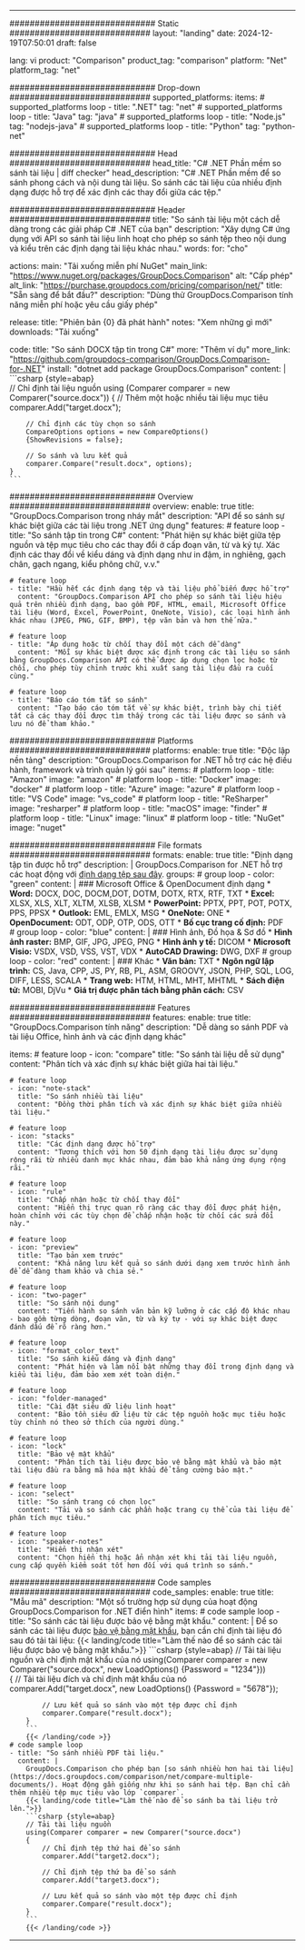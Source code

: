 
---
############################# Static ############################
layout: "landing"
date: 2024-12-19T07:50:01
draft: false

lang: vi
product: "Comparison"
product_tag: "comparison"
platform: "Net"
platform_tag: "net"

############################# Drop-down ############################
supported_platforms:
  items:
    # supported_platforms loop
    - title: ".NET"
      tag: "net"
    # supported_platforms loop
    - title: "Java"
      tag: "java"
    # supported_platforms loop
    - title: "Node.js"
      tag: "nodejs-java"
    # supported_platforms loop
    - title: "Python"
      tag: "python-net"

############################# Head ############################
head_title: "C# .NET Phần mềm so sánh tài liệu | diff checker"
head_description: "C# .NET Phần mềm để so sánh phong cách và nội dung tài liệu. So sánh các tài liệu của nhiều định dạng được hỗ trợ để xác định các thay đổi giữa các tệp."

############################# Header ############################
title: "So sánh tài liệu một cách dễ dàng trong các giải pháp C# .NET của bạn"
description: "Xây dựng C# ứng dụng với API so sánh tài liệu linh hoạt cho phép so sánh tệp theo nội dung và kiểu trên các định dạng tài liệu khác nhau."
words:
  for: "cho"

actions:
  main: "Tải xuống miễn phí NuGet"
  main_link: "https://www.nuget.org/packages/GroupDocs.Comparison"
  alt: "Cấp phép"
  alt_link: "https://purchase.groupdocs.com/pricing/comparison/net/"
  title: "Sẵn sàng để bắt đầu?"
  description: "Dùng thử GroupDocs.Comparison tính năng miễn phí hoặc yêu cầu giấy phép"

release:
  title: "Phiên bản {0} đã phát hành"
  notes: "Xem những gì mới"
  downloads: "Tải xuống"

code:
  title: "So sánh DOCX tập tin trong C#"
  more: "Thêm ví dụ"
  more_link: "https://github.com/groupdocs-comparison/GroupDocs.Comparison-for-.NET"
  install: "dotnet add package GroupDocs.Comparison"
  content: |
    ```csharp {style=abap}   
    // Chỉ định tài liệu nguồn
    using (Comparer comparer = new Comparer("source.docx"))
    {
        // Thêm một hoặc nhiều tài liệu mục tiêu
        comparer.Add("target.docx");

        // Chỉ định các tùy chọn so sánh
        CompareOptions options = new CompareOptions() 
        {ShowRevisions = false};

        // So sánh và lưu kết quả
        comparer.Compare("result.docx", options);
    }
    ```

############################# Overview ############################
overview:
  enable: true
  title: "GroupDocs.Comparison trong nháy mắt"
  description: "API để so sánh sự khác biệt giữa các tài liệu trong .NET ứng dụng"
  features:
    # feature loop
    - title: "So sánh tập tin trong C#"
      content: "Phát hiện sự khác biệt giữa tệp nguồn và tệp mục tiêu cho các thay đổi ở cấp đoạn văn, từ và ký tự. Xác định các thay đổi về kiểu dáng và định dạng như in đậm, in nghiêng, gạch chân, gạch ngang, kiểu phông chữ, v.v."

    # feature loop
    - title: "Hầu hết các định dạng tệp và tài liệu phổ biến được hỗ trợ"
      content: "GroupDocs.Comparison API cho phép so sánh tài liệu hiệu quả trên nhiều định dạng, bao gồm PDF, HTML, email, Microsoft Office tài liệu (Word, Excel, PowerPoint, OneNote, Visio), các loại hình ảnh khác nhau (JPEG, PNG, GIF, BMP), tệp văn bản và hơn thế nữa."

    # feature loop
    - title: "Áp dụng hoặc từ chối thay đổi một cách dễ dàng"
      content: "Mỗi sự khác biệt được xác định trong các tài liệu so sánh bằng GroupDocs.Comparison API có thể được áp dụng chọn lọc hoặc từ chối, cho phép tùy chỉnh trước khi xuất sang tài liệu đầu ra cuối cùng."

    # feature loop
    - title: "Báo cáo tóm tắt so sánh"
      content: "Tạo báo cáo tóm tắt về sự khác biệt, trình bày chi tiết tất cả các thay đổi được tìm thấy trong các tài liệu được so sánh và lưu nó để tham khảo."

############################# Platforms ############################
platforms:
  enable: true
  title: "Độc lập nền tảng"
  description: "GroupDocs.Comparison for .NET hỗ trợ các hệ điều hành, framework và trình quản lý gói sau"
  items:
    # platform loop
    - title: "Amazon"
      image: "amazon"
    # platform loop
    - title: "Docker"
      image: "docker"
    # platform loop
    - title: "Azure"
      image: "azure"
    # platform loop
    - title: "VS Code"
      image: "vs_code"
    # platform loop
    - title: "ReSharper"
      image: "resharper"
    # platform loop
    - title: "macOS"
      image: "finder"
    # platform loop
    - title: "Linux"
      image: "linux"
    # platform loop
    - title: "NuGet"
      image: "nuget"

############################# File formats ############################
formats:
  enable: true
  title: "Định dạng tập tin được hỗ trợ"
  description: |
    GroupDocs.Comparison for .NET hỗ trợ các hoạt động với [định dạng tệp sau đây](https://docs.groupdocs.com/comparison/net/supported-document-formats/).
  groups:
    # group loop
    - color: "green"
      content: |
        ### Microsoft Office & OpenDocument định dạng
        * **Word:** DOCX, DOC, DOCM,DOT, DOTM, DOTX, RTX, RTF, TXT
        * **Excel:** XLSX, XLS, XLT, XLTM, XLSB, XLSM
        * **PowerPoint:** PPTX, PPT, POT, POTX, PPS, PPSX
        * **Outlook:** EML, EMLX, MSG
        * **OneNote:** ONE
        * **OpenDocument:** ODT, ODP, OTP, ODS, OTT
        * **Bố cục trang cố định:** PDF        
    # group loop
    - color: "blue"
      content: |
        ### Hình ảnh, Đồ họa & Sơ đồ
        * **Hình ảnh raster:** BMP, GIF, JPG, JPEG, PNG
        * **Hình ảnh y tế:** DICOM
        * **Microsoft Visio:** VSDX, VSD, VSS, VST, VDX
        * **AutoCAD Drawing:** DWG, DXF
      # group loop
    - color: "red"
      content: |
        ### Khác
        * **Văn bản:** TXT
        * **Ngôn ngữ lập trình:** CS, Java, CPP, JS, PY, RB, PL, ASM, GROOVY, JSON, PHP, SQL, LOG, DIFF, LESS, SCALA
        * **Trang web:** HTM, HTML, MHT, MHTML
        * **Sách điện tử:** MOBI, DjVu
        * **Giá trị được phân tách bằng phân cách:** CSV

############################# Features ############################
features:
  enable: true
  title: "GroupDocs.Comparison tính năng"
  description: "Dễ dàng so sánh PDF và tài liệu Office, hình ảnh và các định dạng khác"

  items:
    # feature loop
    - icon: "compare"
      title: "So sánh tài liệu dễ sử dụng"
      content: "Phân tích và xác định sự khác biệt giữa hai tài liệu."

    # feature loop
    - icon: "note-stack"
      title: "So sánh nhiều tài liệu"
      content: "Đồng thời phân tích và xác định sự khác biệt giữa nhiều tài liệu."

    # feature loop
    - icon: "stacks"
      title: "Các định dạng được hỗ trợ"
      content: "Tương thích với hơn 50 định dạng tài liệu được sử dụng rộng rãi từ nhiều danh mục khác nhau, đảm bảo khả năng ứng dụng rộng rãi."

    # feature loop
    - icon: "rule"
      title: "Chấp nhận hoặc từ chối thay đổi"
      content: "Hiển thị trực quan rõ ràng các thay đổi được phát hiện, hoàn chỉnh với các tùy chọn để chấp nhận hoặc từ chối các sửa đổi này."

    # feature loop
    - icon: "preview"
      title: "Tạo bản xem trước"
      content: "Khả năng lưu kết quả so sánh dưới dạng xem trước hình ảnh để dễ dàng tham khảo và chia sẻ."

    # feature loop
    - icon: "two-pager"
      title: "So sánh nội dung"
      content: "Tiến hành so sánh văn bản kỹ lưỡng ở các cấp độ khác nhau - bao gồm từng dòng, đoạn văn, từ và ký tự - với sự khác biệt được đánh dấu để rõ ràng hơn."

    # feature loop
    - icon: "format_color_text"
      title: "So sánh kiểu dáng và định dạng"
      content: "Phát hiện và làm nổi bật những thay đổi trong định dạng và kiểu tài liệu, đảm bảo xem xét toàn diện."

    # feature loop
    - icon: "folder-managed"
      title: "Cài đặt siêu dữ liệu linh hoạt"
      content: "Bảo tồn siêu dữ liệu từ các tệp nguồn hoặc mục tiêu hoặc tùy chỉnh nó theo sở thích của người dùng."

    # feature loop
    - icon: "lock"
      title: "Bảo vệ mật khẩu"
      content: "Phân tích tài liệu được bảo vệ bằng mật khẩu và bảo mật tài liệu đầu ra bằng mã hóa mật khẩu để tăng cường bảo mật."

    # feature loop
    - icon: "select"
      title: "So sánh trang có chọn lọc"
      content: "Tải và so sánh các phần hoặc trang cụ thể của tài liệu để phân tích mục tiêu."

    # feature loop
    - icon: "speaker-notes"
      title: "Hiển thị nhận xét"
      content: "Chọn hiển thị hoặc ẩn nhận xét khi tải tài liệu nguồn, cung cấp quyền kiểm soát tốt hơn đối với quá trình so sánh."

############################# Code samples ############################
code_samples:
  enable: true
  title: "Mẫu mã"
  description: "Một số trường hợp sử dụng của hoạt động GroupDocs.Comparison for .NET điển hình"
  items:
    # code sample loop
    - title: "So sánh các tài liệu được bảo vệ bằng mật khẩu."
      content: |
        Để so sánh các tài liệu được [bảo vệ bằng mật khẩu](https://docs.groupdocs.com/comparison/net/load-password-protected-documents/), bạn cần chỉ định tài liệu đó sau đó tải tài liệu:
        {{< landing/code title="Làm thế nào để so sánh các tài liệu được bảo vệ bằng mật khẩu.">}}
        ```csharp {style=abap}
        // Tải tài liệu nguồn và chỉ định mật khẩu của nó
        using(Comparer comparer = new Comparer("source.docx", new LoadOptions() {Password = "1234"}))  
        {
            // Tải tài liệu đích và chỉ định mật khẩu của nó
            comparer.Add("target.docx", new LoadOptions() {Password = "5678"});

            // Lưu kết quả so sánh vào một tệp được chỉ định
            comparer.Compare("result.docx");
        }
        ```
        {{< /landing/code >}}
    # code sample loop
    - title: "So sánh nhiều PDF tài liệu."
      content: |
        GroupDocs.Comparison cho phép bạn [so sánh nhiều hơn hai tài liệu](https://docs.groupdocs.com/comparison/net/compare-multiple-documents/). Hoạt động gần giống như khi so sánh hai tệp. Bạn chỉ cần thêm nhiều tệp mục tiêu vào lớp `comparer`.
        {{< landing/code title="Làm thế nào để so sánh ba tài liệu trở lên.">}}
        ```csharp {style=abap}   
        // Tải tài liệu nguồn
        using(Comparer comparer = new Comparer("source.docx") 
        {
            // Chỉ định tệp thứ hai để so sánh
            comparer.Add("target2.docx");
            
            // Chỉ định tệp thứ ba để so sánh
            comparer.Add("target3.docx");
            
            // Lưu kết quả so sánh vào một tệp được chỉ định
            comparer.Compare("result.docx");
        }
        ```
        {{< /landing/code >}}

---
